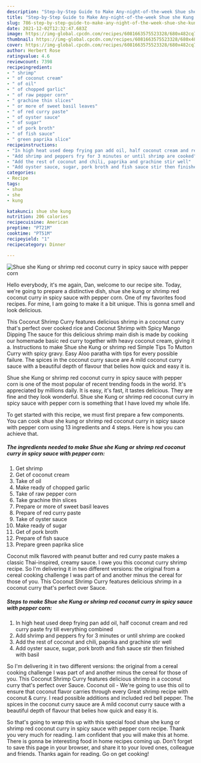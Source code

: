 ```yaml
---
description: "Step-by-Step Guide to Make Any-night-of-the-week Shue she Kung or shrimp red coconut curry in spicy sauce with pepper corn"
title: "Step-by-Step Guide to Make Any-night-of-the-week Shue she Kung or shrimp red coconut curry in spicy sauce with pepper corn"
slug: 786-step-by-step-guide-to-make-any-night-of-the-week-shue-she-kung-or-shrimp-red-coconut-curry-in-spicy-sauce-with-pepper-corn
date: 2021-12-02T12:32:47.683Z
image: https://img-global.cpcdn.com/recipes/6081663575523328/680x482cq70/shue-she-kung-or-shrimp-red-coconut-curry-in-spicy-sauce-with-pepper-corn-recipe-main-photo.jpg
thumbnail: https://img-global.cpcdn.com/recipes/6081663575523328/680x482cq70/shue-she-kung-or-shrimp-red-coconut-curry-in-spicy-sauce-with-pepper-corn-recipe-main-photo.jpg
cover: https://img-global.cpcdn.com/recipes/6081663575523328/680x482cq70/shue-she-kung-or-shrimp-red-coconut-curry-in-spicy-sauce-with-pepper-corn-recipe-main-photo.jpg
author: Herbert Rose
ratingvalue: 4.6
reviewcount: 7398
recipeingredient:
- " shrimp"
- " of coconut cream"
- " of oil"
- " of chopped garlic"
- " of raw pepper corn"
- " grachine thin slices"
- " or more of sweet basil leaves"
- " of red curry paste"
- " of oyster sauce"
- " of sugar"
- " of pork broth"
- " of fish sauce"
- " green paprika slice"
recipeinstructions:
- "In high heat used deep frying pan add oil, half coconut cream and red curry paste fry till everything combined"
- "Add shrimp and peppers fry for 3 minutes or until shrimp are cooked"
- "Add the rest of coconut and chili, paprika and grachine stir well"
- "Add oyster sauce, sugar, pork broth and fish sauce stir then finished with basil"
categories:
- Recipe
tags:
- shue
- she
- kung

katakunci: shue she kung 
nutrition: 206 calories
recipecuisine: American
preptime: "PT21M"
cooktime: "PT51M"
recipeyield: "1"
recipecategory: Dinner

---
```



![Shue she Kung or shrimp red coconut curry in spicy sauce with pepper corn](https://img-global.cpcdn.com/recipes/6081663575523328/680x482cq70/shue-she-kung-or-shrimp-red-coconut-curry-in-spicy-sauce-with-pepper-corn-recipe-main-photo.jpg)

Hello everybody, it's me again, Dan, welcome to our recipe site. Today, we're going to prepare a distinctive dish, shue she kung or shrimp red coconut curry in spicy sauce with pepper corn. One of my favorites food recipes. For mine, I am going to make it a bit unique. This is gonna smell and look delicious.

This Coconut Shrimp Curry features delicious shrimp in a coconut curry that&#39;s perfect over cooked rice and Coconut Shrimp with Spicy Mango Dipping The sauce for this delicious shrimp main dish is made by cooking our homemade basic red curry together with heavy coconut cream, giving it a. Instructions to make Shue she Kung or shrimp red Simple Tips To Mutton Curry with spicy gravy. Easy Aloo paratha with tips for every possible failure. The spices in the coconut curry sauce are A mild coconut curry sauce with a beautiful depth of flavour that belies how quick and easy it is.

Shue she Kung or shrimp red coconut curry in spicy sauce with pepper corn is one of the most popular of recent trending foods in the world. It's appreciated by millions daily. It is easy, it's fast, it tastes delicious. They are fine and they look wonderful. Shue she Kung or shrimp red coconut curry in spicy sauce with pepper corn is something that I have loved my whole life.


To get started with this recipe, we must first prepare a few components. You can cook shue she kung or shrimp red coconut curry in spicy sauce with pepper corn using 13 ingredients and 4 steps. Here is how you can achieve that.

<!--inarticleads1-->

##### The ingredients needed to make Shue she Kung or shrimp red coconut curry in spicy sauce with pepper corn:

1. Get  shrimp
1. Get  of coconut cream
1. Take  of oil
1. Make ready  of chopped garlic
1. Take  of raw pepper corn
1. Take  grachine thin slices
1. Prepare  or more of sweet basil leaves
1. Prepare  of red curry paste
1. Take  of oyster sauce
1. Make ready  of sugar
1. Get  of pork broth
1. Prepare  of fish sauce
1. Prepare  green paprika slice


Coconut milk flavored with peanut butter and red curry paste makes a classic Thai-inspired, creamy sauce. I owe you this coconut curry shrimp recipe. So I&#39;m delivering it in two different versions: the original from a cereal cooking challenge I was part of and another minus the cereal for those of you. This Coconut Shrimp Curry features delicious shrimp in a coconut curry that&#39;s perfect over Sauce. 

<!--inarticleads2-->

##### Steps to make Shue she Kung or shrimp red coconut curry in spicy sauce with pepper corn:

1. In high heat used deep frying pan add oil, half coconut cream and red curry paste fry till everything combined
1. Add shrimp and peppers fry for 3 minutes or until shrimp are cooked
1. Add the rest of coconut and chili, paprika and grachine stir well
1. Add oyster sauce, sugar, pork broth and fish sauce stir then finished with basil


So I&#39;m delivering it in two different versions: the original from a cereal cooking challenge I was part of and another minus the cereal for those of you. This Coconut Shrimp Curry features delicious shrimp in a coconut curry that&#39;s perfect over Sauce. Coconut oil - We&#39;re going to use this oil to ensure that coconut flavor carries through every Great shrimp recipe with coconut &amp; curry. I read possible additions and included red bell pepper. The spices in the coconut curry sauce are A mild coconut curry sauce with a beautiful depth of flavour that belies how quick and easy it is. 

So that's going to wrap this up with this special food shue she kung or shrimp red coconut curry in spicy sauce with pepper corn recipe. Thank you very much for reading. I am confident that you will make this at home. There is gonna be interesting food in home recipes coming up. Don't forget to save this page in your browser, and share it to your loved ones, colleague and friends. Thanks again for reading. Go on get cooking!
